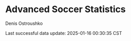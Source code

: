 # Advanced Soccer Statistics
Denis Ostroushko

<!-- gfm -->

Last successful data update: 2025-01-16 00:30:35 CST
